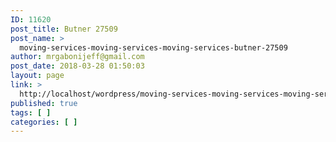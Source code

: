 ```yaml
---
ID: 11620
post_title: Butner 27509
post_name: >
  moving-services-moving-services-moving-services-butner-27509
author: mrgabonijeff@gmail.com
post_date: 2018-03-28 01:50:03
layout: page
link: >
  http://localhost/wordpress/moving-services-moving-services-moving-services-butner-27509/
published: true
tags: [ ]
categories: [ ]
---
```

